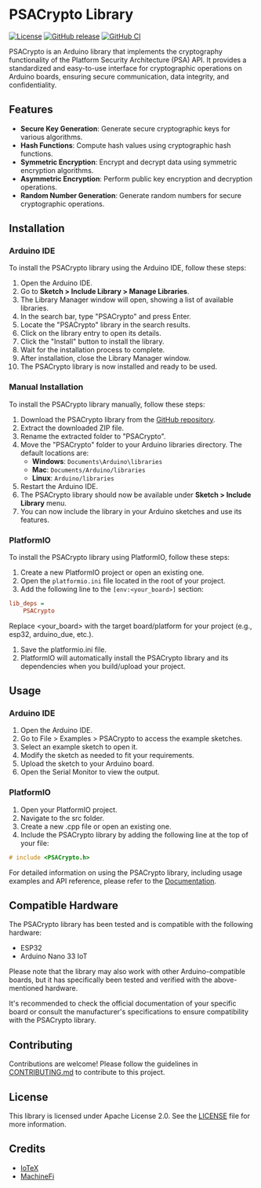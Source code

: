 # PSACrypto Library

[![License](https://img.shields.io/badge/license-Apache%202.0-blue.svg)](LICENSE)
[![GitHub release](https://img.shields.io/github/release/machinefi/arduino-psa.svg)](https://github.com/machinefi/arduino-psa/releases)
[![GitHub CI](https://github.com/machinefi/arduino-psa/actions/workflows/ci.yml/badge.svg)](https://github.com/machinefi/arduino-psa/actions/workflows/ci.yml)

PSACrypto is an Arduino library that implements the cryptography functionality of the Platform Security Architecture (PSA) API. It provides a standardized and easy-to-use interface for cryptographic operations on Arduino boards, ensuring secure communication, data integrity, and confidentiality.

## Features

- **Secure Key Generation**: Generate secure cryptographic keys for various algorithms.
- **Hash Functions**: Compute hash values using cryptographic hash functions.
- **Symmetric Encryption**: Encrypt and decrypt data using symmetric encryption algorithms.
- **Asymmetric Encryption**: Perform public key encryption and decryption operations.
- **Random Number Generation**: Generate random numbers for secure cryptographic operations.

## Installation

### Arduino IDE

To install the PSACrypto library using the Arduino IDE, follow these steps:

1. Open the Arduino IDE.
2. Go to **Sketch > Include Library > Manage Libraries**.
3. The Library Manager window will open, showing a list of available libraries.
4. In the search bar, type "PSACrypto" and press Enter.
5. Locate the "PSACrypto" library in the search results.
6. Click on the library entry to open its details.
7. Click the "Install" button to install the library.
8. Wait for the installation process to complete.
9. After installation, close the Library Manager window.
10. The PSACrypto library is now installed and ready to be used.

### Manual Installation

To install the PSACrypto library manually, follow these steps:

1. Download the PSACrypto library from the [GitHub repository](https://github.com/machinefi/arduino-psa).
2. Extract the downloaded ZIP file.
3. Rename the extracted folder to "PSACrypto".
4. Move the "PSACrypto" folder to your Arduino libraries directory. The default locations are:
   - **Windows**: `Documents\Arduino\libraries`
   - **Mac**: `Documents/Arduino/libraries`
   - **Linux**: `Arduino/libraries`
5. Restart the Arduino IDE.
6. The PSACrypto library should now be available under **Sketch > Include Library** menu.
7. You can now include the library in your Arduino sketches and use its features.

### PlatformIO

To install the PSACrypto library using PlatformIO, follow these steps:

1. Create a new PlatformIO project or open an existing one.
2. Open the `platformio.ini` file located in the root of your project.
3. Add the following line to the `[env:<your_board>]` section:

```ini
lib_deps =
    PSACrypto
```

Replace <your_board> with the target board/platform for your project (e.g., esp32, arduino_due, etc.).

1. Save the platformio.ini file.
2. PlatformIO will automatically install the PSACrypto library and its dependencies when you build/upload your project.

## Usage

### Arduino IDE

1. Open the Arduino IDE.
2. Go to File > Examples > PSACrypto to access the example sketches.
3. Select an example sketch to open it.
4. Modify the sketch as needed to fit your requirements.
5. Upload the sketch to your Arduino board.
6. Open the Serial Monitor to view the output.

### PlatformIO

1. Open your PlatformIO project.
2. Navigate to the src folder.
3. Create a new .cpp file or open an existing one.
4. Include the PSACrypto library by adding the following line at the top of your file:

```c++
# include <PSACrypto.h>
```

For detailed information on using the PSACrypto library, including usage examples and API reference, please refer to the [Documentation](docs/).

## Compatible Hardware

The PSACrypto library has been tested and is compatible with the following hardware:

- ESP32
- Arduino Nano 33 IoT

Please note that the library may also work with other Arduino-compatible boards, but it has specifically been tested and verified with the above-mentioned hardware.

It's recommended to check the official documentation of your specific board or consult the manufacturer's specifications to ensure compatibility with the PSACrypto library.

## Contributing

Contributions are welcome! Please follow the guidelines in [CONTRIBUTING.md](CONTRIBUTING.md) to contribute to this project.

## License

This library is licensed under Apache License 2.0. See the [LICENSE](LICENSE) file for more information.

## Credits

- [IoTeX](https://iotex.io/)
- [MachineFi](https://github.com/machinefi/)
